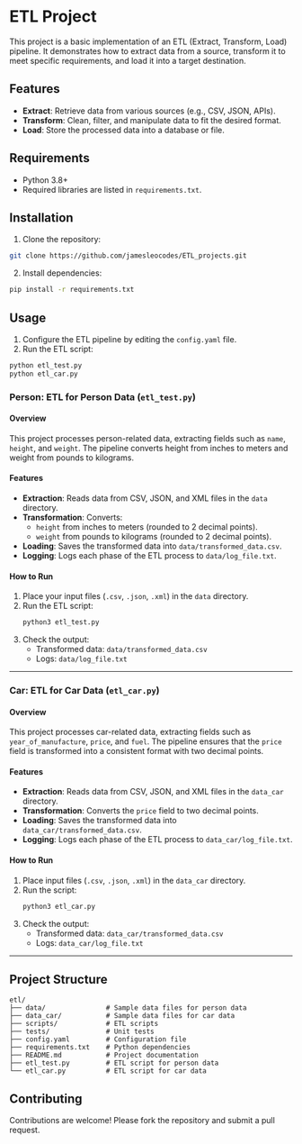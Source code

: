 # ETL Project

This project is a basic implementation of an ETL (Extract, Transform, Load) pipeline. It demonstrates how to extract data from a source, transform it to meet specific requirements, and load it into a target destination.

## Features

- **Extract**: Retrieve data from various sources (e.g., CSV, JSON, APIs).
- **Transform**: Clean, filter, and manipulate data to fit the desired format.
- **Load**: Store the processed data into a database or file.

## Requirements

- Python 3.8+
- Required libraries are listed in `requirements.txt`.

## Installation

1. Clone the repository:
  ```bash
  git clone https://github.com/jamesleocodes/ETL_projects.git
  ```

2. Install dependencies:
  ```bash
  pip install -r requirements.txt
  ```

## Usage

1. Configure the ETL pipeline by editing the `config.yaml` file.
2. Run the ETL script:
  ```bash
  python etl_test.py
  python etl_car.py
  ```

### Person: ETL for Person Data (`etl_test.py`)

#### Overview
This project processes person-related data, extracting fields such as `name`, `height`, and `weight`. The pipeline converts height from inches to meters and weight from pounds to kilograms.

#### Features
- **Extraction**: Reads data from CSV, JSON, and XML files in the `data` directory.
- **Transformation**: Converts:
  - `height` from inches to meters (rounded to 2 decimal points).
  - `weight` from pounds to kilograms (rounded to 2 decimal points).
- **Loading**: Saves the transformed data into `data/transformed_data.csv`.
- **Logging**: Logs each phase of the ETL process to `data/log_file.txt`.

#### How to Run
1. Place your input files (`.csv`, `.json`, `.xml`) in the `data` directory.
2. Run the ETL script:
   ```bash
   python3 etl_test.py
   ```
3. Check the output:
   - Transformed data: `data/transformed_data.csv`
   - Logs: `data/log_file.txt`

---

### Car: ETL for Car Data (`etl_car.py`)

#### Overview
This project processes car-related data, extracting fields such as `year_of_manufacture`, `price`, and `fuel`. The pipeline ensures that the `price` field is transformed into a consistent format with two decimal points.

#### Features
- **Extraction**: Reads data from CSV, JSON, and XML files in the `data_car` directory.
- **Transformation**: Converts the `price` field to two decimal points.
- **Loading**: Saves the transformed data into `data_car/transformed_data.csv`.
- **Logging**: Logs each phase of the ETL process to `data_car/log_file.txt`.

#### How to Run
1. Place input files (`.csv`, `.json`, `.xml`) in the `data_car` directory.
2. Run the script:
   ```bash
   python3 etl_car.py
   ```
3. Check the output:
   - Transformed data: `data_car/transformed_data.csv`
   - Logs: `data_car/log_file.txt`

---

## Project Structure

```
etl/
├── data/               # Sample data files for person data
├── data_car/           # Sample data files for car data
├── scripts/            # ETL scripts
├── tests/              # Unit tests
├── config.yaml         # Configuration file
├── requirements.txt    # Python dependencies
├── README.md           # Project documentation
├── etl_test.py         # ETL script for person data
└── etl_car.py          # ETL script for car data
```

## Contributing

Contributions are welcome! Please fork the repository and submit a pull request.
